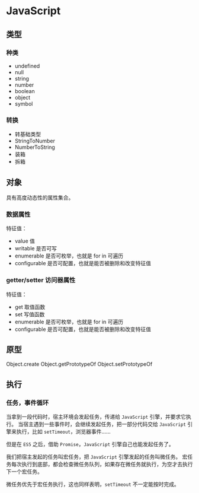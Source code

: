 # JavaScript

## 类型

### 种类

* undefined
* null
* string
* number
* boolean
* object
* symbol

### 转换

* 转基础类型
* StringToNumber
* NumberToString
* 装箱
* 拆箱

## 对象

具有高度动态性的属性集合。

### 数据属性

特征值：

* value 值
* writable 是否可写
* enumerable 是否可枚举，也就是 for in 可遍历
* configurable 是否可配置，也就是能否被删除和改变特征值

### getter/setter 访问器属性

特征值：

* get 取值函数
* set 写值函数
* enumerable 是否可枚举，也就是 for in 可遍历
* configurable 是否可配置，也就是能否被删除和改变特征值

## 原型

Object.create
Object.getPrototypeOf
Object.setPrototypeOf

## 执行

### 任务，事件循环

当拿到一段代码时，宿主环境会发起任务，传递给 `JavaScript` 引擎，并要求它执行。
当宿主遇到一些事件时，会继续发起任务，把一部分代码交给 `JavaScript` 引擎来执行，比如 `setTimeout`，浏览器事件……

但是在 `ES5` 之后，借助 `Promise`，`JavaScript` 引擎自己也能发起任务了。

我们把宿主发起的任务叫宏任务，把 `JavaScript` 引擎发起的任务叫微任务。
宏任务每次执行到底部，都会检查微任务队列，如果存在微任务就执行，为空才去执行下一个宏任务。

微任务优先于宏任务执行，这也同样表明，`setTimeout` 不一定能按时完成。

